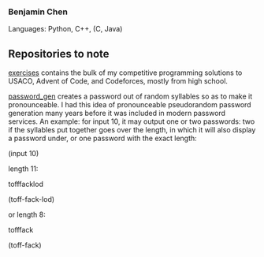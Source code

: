 ### Benjamin Chen

Languages: Python, C++, (C, Java)

## Repositories to note

[exercises](https://github.com/benj-chen/exercises) contains the bulk of my competitive programming solutions to USACO, Advent of Code, and Codeforces, mostly from high school.

[password_gen](https://github.com/benj-chen/password_gen) creates a password out of random syllables so as to make it pronounceable. I had this idea of pronounceable pseudorandom password generation many years before it was included in modern password services. An example: for input 10, it may output one or two passwords: two if the syllables put together goes over the length, in which it will also display a password under, or one password with the exact length:

(input 10)

length 11:

tofffacklod

(toff-fack-lod)

or length 8:

tofffack

(toff-fack)

<!--
**benj-chen/benj-chen** is a ✨ _special_ ✨ repository because its `README.md` (this file) appears on your GitHub profile.

Here are some ideas to get you started:

- 🔭 I’m currently working on ...
- 🌱 I’m currently learning ...
- 👯 I’m looking to collaborate on ...
- 🤔 I’m looking for help with ...
- 💬 Ask me about ...
- 📫 How to reach me: ...
- 😄 Pronouns: ...
- ⚡ Fun fact: ...
-->
